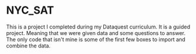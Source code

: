 # NYC_SAT





This is a project I completed during my Dataquest curriculum. It is a guided project. Meaning that we were given data and some questions to answer. The only code that isn't mine is some of the first few boxes to import and combine the data.
